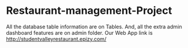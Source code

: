 # Restaurant-management-Project
All the database table information are on Tables. 
And, all the extra admin dashboard features are on admin folder.
Our Web App link is http://studentvalleyrestaurant.epizy.com/
